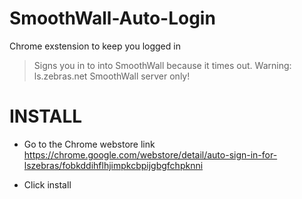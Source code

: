 # SmoothWall-Auto-Login
Chrome exstension to keep you logged in

> Signs you in to into SmoothWall because it times out. Warning: ls.zebras.net SmoothWall server only!

# INSTALL
- Go to the Chrome webstore link https://chrome.google.com/webstore/detail/auto-sign-in-for-lszebras/fobkddihflhjimpkcbpijgbgfchpknni

- Click install
